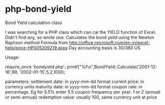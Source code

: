 php-bond-yield
==============

Bond Yield calculation class

I was searching for a PHP class which can cal the YIELD function of Excel. Didn't find any, so wrote one.
Calculates the bond yeild using the Newton Raphson method
Formula from http://office.microsoft.com/en-in/excel-help/price-HP005209219.aspx
Day accounting basis is 30/360 US

Usage: 

require_once 'bondyield.php';
printf("%f\n",BondYield::Calculate('2001-12-16',99, '2002-01-15',5,2,100));


parameters: 
settlement date: in yyyy-mm-dd format
current price: in currency units
maturity date: in yyyy-mm-dd format
coupon rate: in percentage. Eg for 5.5% enter 5.5
coupon frequency per year: 1 or 2 (annual or semi-annual)
redemption value: usually 100, same currency unit at price 
 
